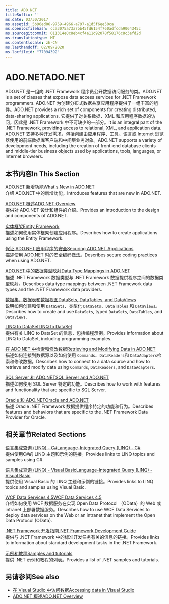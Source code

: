 ```yaml
---
title: ADO.NET
titleSuffix: ''
ms.date: 03/30/2017
ms.assetid: 5b96ed06-9759-4966-a797-a1d5f6ee50ca
ms.openlocfilehash: cca3075a73a7bb45fd6154f760adfcda9064345c
ms.sourcegitcommit: 011314e0c8eb4cf4a11d92078f58176c8c3efd2d
ms.translationtype: MT
ms.contentlocale: zh-CN
ms.lasthandoff: 02/09/2020
ms.locfileid: "77094392"
---
```

# <a name="adonet"></a><span data-ttu-id="03550-102">ADO.NET</span><span class="sxs-lookup"><span data-stu-id="03550-102">ADO.NET</span></span>

<span data-ttu-id="03550-103">ADO.NET 是一组向 .NET Framework 程序员公开数据访问服务的类。</span><span class="sxs-lookup"><span data-stu-id="03550-103">ADO.NET is a set of classes that expose data access services for .NET Framework programmers.</span></span> <span data-ttu-id="03550-104">ADO.NET 为创建分布式数据共享应用程序提供了一组丰富的组件。</span><span class="sxs-lookup"><span data-stu-id="03550-104">ADO.NET provides a rich set of components for creating distributed, data-sharing applications.</span></span> <span data-ttu-id="03550-105">它提供了对关系数据、XML 和应用程序数据的访问，因此是 .NET Framework 中不可缺少的一部分。</span><span class="sxs-lookup"><span data-stu-id="03550-105">It is an integral part of the .NET Framework, providing access to relational, XML, and application data.</span></span> <span data-ttu-id="03550-106">ADO.NET 支持多种开发需求，包括创建由应用程序、工具、语言或 Internet 浏览器使用的前端数据库客户端和中间层业务对象。</span><span class="sxs-lookup"><span data-stu-id="03550-106">ADO.NET supports a variety of development needs, including the creation of front-end database clients and middle-tier business objects used by applications, tools, languages, or Internet browsers.</span></span>  
  
## <a name="in-this-section"></a><span data-ttu-id="03550-107">本节内容</span><span class="sxs-lookup"><span data-stu-id="03550-107">In This Section</span></span>  
 [<span data-ttu-id="03550-108">ADO.NET 新增功能</span><span class="sxs-lookup"><span data-stu-id="03550-108">What's New in ADO.NET</span></span>](whats-new.md)  
 <span data-ttu-id="03550-109">介绍 ADO.NET 中的新增功能。</span><span class="sxs-lookup"><span data-stu-id="03550-109">Introduces features that are new in ADO.NET.</span></span>  
  
 [<span data-ttu-id="03550-110">ADO.NET 概述</span><span class="sxs-lookup"><span data-stu-id="03550-110">ADO.NET Overview</span></span>](ado-net-overview.md)  
 <span data-ttu-id="03550-111">提供对 ADO.NET 设计和组件的介绍。</span><span class="sxs-lookup"><span data-stu-id="03550-111">Provides an introduction to the design and components of ADO.NET.</span></span>  
  
 [<span data-ttu-id="03550-112">实体框架</span><span class="sxs-lookup"><span data-stu-id="03550-112">Entity Framework</span></span>](/ef/ef6/index)  
 <span data-ttu-id="03550-113">描述如何使用实体框架创建应用程序。</span><span class="sxs-lookup"><span data-stu-id="03550-113">Describes how to create applications using the Entity Framework.</span></span>  
  
 [<span data-ttu-id="03550-114">保证 ADO.NET 应用程序的安全</span><span class="sxs-lookup"><span data-stu-id="03550-114">Securing ADO.NET Applications</span></span>](securing-ado-net-applications.md)  
 <span data-ttu-id="03550-115">描述使用 ADO.NET 时的安全编码做法。</span><span class="sxs-lookup"><span data-stu-id="03550-115">Describes secure coding practices when using ADO.NET.</span></span>  
  
 [<span data-ttu-id="03550-116">ADO.NET 中的数据类型映射</span><span class="sxs-lookup"><span data-stu-id="03550-116">Data Type Mappings in ADO.NET</span></span>](data-type-mappings-in-ado-net.md)  
 <span data-ttu-id="03550-117">描述 .NET Framework 数据类型与 .NET Framework 数据提供程序之间的数据类型映射。</span><span class="sxs-lookup"><span data-stu-id="03550-117">Describes data type mappings between .NET Framework data types and the .NET Framework data providers.</span></span>  
  
 [<span data-ttu-id="03550-118">数据集、数据表和数据视图</span><span class="sxs-lookup"><span data-stu-id="03550-118">DataSets, DataTables, and DataViews</span></span>](./dataset-datatable-dataview/index.md)  
 <span data-ttu-id="03550-119">说明如何创建和使用 `DataSets`、类型化 `DataSets`、`DataTables` 和 `DataViews`。</span><span class="sxs-lookup"><span data-stu-id="03550-119">Describes how to create and use `DataSets`, typed `DataSets`, `DataTables`, and `DataViews`.</span></span>  
  
 [<span data-ttu-id="03550-120">LINQ to DataSet</span><span class="sxs-lookup"><span data-stu-id="03550-120">LINQ to DataSet</span></span>](linq-to-dataset.md)  
 <span data-ttu-id="03550-121">提供有关 LINQ to DataSet 的信息，包括编程示例。</span><span class="sxs-lookup"><span data-stu-id="03550-121">Provides information about LINQ to DataSet, including programming examples.</span></span>  
  
 [<span data-ttu-id="03550-122">在 ADO.NET 中检索和修改数据</span><span class="sxs-lookup"><span data-stu-id="03550-122">Retrieving and Modifying Data in ADO.NET</span></span>](retrieving-and-modifying-data.md)  
 <span data-ttu-id="03550-123">描述如何连接到数据源以及如何使用 `Commands`、`DataReaders`和 `DataAdapters`检索和修改数据。</span><span class="sxs-lookup"><span data-stu-id="03550-123">Describes how to connect to a data source and how to retrieve and modify data using `Commands`, `DataReaders`, and `DataAdapters`.</span></span>  
  
 [<span data-ttu-id="03550-124">SQL Server 和 ADO.NET</span><span class="sxs-lookup"><span data-stu-id="03550-124">SQL Server and ADO.NET</span></span>](./sql/index.md)  
 <span data-ttu-id="03550-125">描述如何使用 SQL Server 特定的功能。</span><span class="sxs-lookup"><span data-stu-id="03550-125">Describes how to work with features and functionality that are specific to SQL Server.</span></span>  
  
 [<span data-ttu-id="03550-126">Oracle 和 ADO.NET</span><span class="sxs-lookup"><span data-stu-id="03550-126">Oracle and ADO.NET</span></span>](oracle-and-adonet.md)  
 <span data-ttu-id="03550-127">描述 Oracle .NET Framework 数据提供程序特定的功能和行为。</span><span class="sxs-lookup"><span data-stu-id="03550-127">Describes features and behaviors that are specific to the .NET Framework Data Provider for Oracle.</span></span>  
  
## <a name="related-sections"></a><span data-ttu-id="03550-128">相关章节</span><span class="sxs-lookup"><span data-stu-id="03550-128">Related Sections</span></span>  
 [<span data-ttu-id="03550-129">语言集成查询 (LINQ) - C#</span><span class="sxs-lookup"><span data-stu-id="03550-129">Language-Integrated Query (LINQ) - C#</span></span>](../../../csharp/programming-guide/concepts/linq/index.md)  
 <span data-ttu-id="03550-130">提供使用C#的 LINQ 主题和示例的链接。</span><span class="sxs-lookup"><span data-stu-id="03550-130">Provides links to LINQ topics and samples using C#.</span></span>  
  
 [<span data-ttu-id="03550-131">语言集成查询 (LINQ) - Visual Basic</span><span class="sxs-lookup"><span data-stu-id="03550-131">Language-Integrated Query (LINQ) - Visual Basic</span></span>](../../../visual-basic/programming-guide/concepts/linq/index.md)  
 <span data-ttu-id="03550-132">提供使用 Visual Basic 的 LINQ 主题和示例的链接。</span><span class="sxs-lookup"><span data-stu-id="03550-132">Provides links to LINQ topics and samples using Visual Basic.</span></span>  
  
 [<span data-ttu-id="03550-133">WCF Data Services 4.5</span><span class="sxs-lookup"><span data-stu-id="03550-133">WCF Data Services 4.5</span></span>](../wcf/index.md)  
 <span data-ttu-id="03550-134">介绍如何使用 WCF 数据服务在实现 Open Data Protocol （OData）的 Web 或 intranet 上部署数据服务。</span><span class="sxs-lookup"><span data-stu-id="03550-134">Describes how to use WCF Data Services to deploy data services on the Web or an intranet that implement the Open Data Protocol (OData).</span></span>  
  
 [<span data-ttu-id="03550-135">.NET Framework 开发指南</span><span class="sxs-lookup"><span data-stu-id="03550-135">.NET Framework Development Guide</span></span>](../../development-guide.md)  
 <span data-ttu-id="03550-136">提供与 .NET Framework 中的标准开发任务有关的信息的链接。</span><span class="sxs-lookup"><span data-stu-id="03550-136">Provides links to information about standard development tasks in the .NET Framework.</span></span>  
  
 [<span data-ttu-id="03550-137">示例和教程</span><span class="sxs-lookup"><span data-stu-id="03550-137">Samples and tutorials</span></span>](../../../samples-and-tutorials/index.md)  
 <span data-ttu-id="03550-138">提供 .NET 示例和教程的列表。</span><span class="sxs-lookup"><span data-stu-id="03550-138">Provides a list of .NET samples and tutorials.</span></span>
  
## <a name="see-also"></a><span data-ttu-id="03550-139">另请参阅</span><span class="sxs-lookup"><span data-stu-id="03550-139">See also</span></span>

- [<span data-ttu-id="03550-140">在 Visual Studio 中访问数据</span><span class="sxs-lookup"><span data-stu-id="03550-140">Accessing data in Visual Studio</span></span>](/visualstudio/data-tools/accessing-data-in-visual-studio)
- [<span data-ttu-id="03550-141">ADO.NET 概述</span><span class="sxs-lookup"><span data-stu-id="03550-141">ADO.NET Overview</span></span>](ado-net-overview.md)
